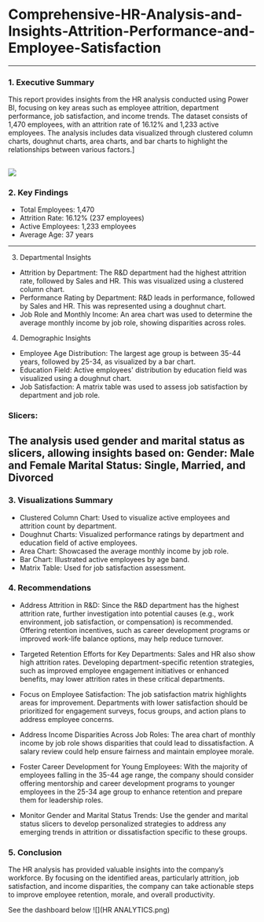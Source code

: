 # Comprehensive-HR-Analysis-and-Insights-Attrition-Performance-and-Employee-Satisfaction
---
### 1. Executive Summary
This report provides insights from the HR analysis conducted using Power BI, focusing on key areas such as employee attrition, department performance, job satisfaction, and income trends. The dataset consists of 1,470 employees, with an attrition rate of 16.12% and 1,233 active employees. The analysis includes data visualized through clustered column charts, doughnut charts, area charts, and bar charts to highlight the relationships between various factors.]

![](hud-elements-search-human-resources-260nw-1007703703)
---
### 2. Key Findings
- Total Employees: 1,470
- Attrition Rate: 16.12% (237 employees)
- Active Employees: 1,233 employees
- Average Age: 37 years
---
3. Departmental Insights
- Attrition by Department: The R&D department had the highest attrition rate, followed by Sales and HR. This was visualized using a clustered column chart.
- Performance Rating by Department: R&D leads in performance, followed by Sales and HR. This was represented using a doughnut chart.
- Job Role and Monthly Income: An area chart was used to determine the average monthly income by job role, showing disparities across roles.
4. Demographic Insights
- Employee Age Distribution: The largest age group is between 35-44 years, followed by 25-34, as visualized by a bar chart.
- Education Field: Active employees' distribution by education field was visualized using a doughnut chart.
- Job Satisfaction: A matrix table was used to assess job satisfaction by department and job role.


### Slicers:
The analysis used gender and marital status as slicers, allowing insights based on:
Gender: Male and Female
Marital Status: Single, Married, and Divorced
---
### 3. Visualizations Summary
- Clustered Column Chart: Used to visualize active employees and attrition count by department.
- Doughnut Charts: Visualized performance ratings by department and education field of active employees.
- Area Chart: Showcased the average monthly income by job role.
- Bar Chart: Illustrated active employees by age band.
- Matrix Table: Used for job satisfaction assessment.
### 4. Recommendations
- Address Attrition in R&D:
Since the R&D department has the highest attrition rate, further investigation into potential causes (e.g., work environment, job satisfaction, or compensation) is recommended. Offering retention incentives, such as career development programs or improved work-life balance options, may help reduce turnover.

- Targeted Retention Efforts for Key Departments:
Sales and HR also show high attrition rates. Developing department-specific retention strategies, such as improved employee engagement initiatives or enhanced benefits, may lower attrition rates in these critical departments.

- Focus on Employee Satisfaction:
The job satisfaction matrix highlights areas for improvement. Departments with lower satisfaction should be prioritized for engagement surveys, focus groups, and action plans to address employee concerns.

- Address Income Disparities Across Job Roles:
The area chart of monthly income by job role shows disparities that could lead to dissatisfaction. A salary review could help ensure fairness and maintain employee morale.

- Foster Career Development for Young Employees:
With the majority of employees falling in the 35-44 age range, the company should consider offering mentorship and career development programs to younger employees in the 25-34 age group to enhance retention and prepare them for leadership roles.

- Monitor Gender and Marital Status Trends:
Use the gender and marital status slicers to develop personalized strategies to address any emerging trends in attrition or dissatisfaction specific to these groups.

### 5. Conclusion
The HR analysis has provided valuable insights into the company’s workforce. By focusing on the identified areas, particularly attrition, job satisfaction, and income disparities, the company can take actionable steps to improve employee retention, morale, and overall productivity.

See the dashboard below
![](HR ANALYTICS.png)
